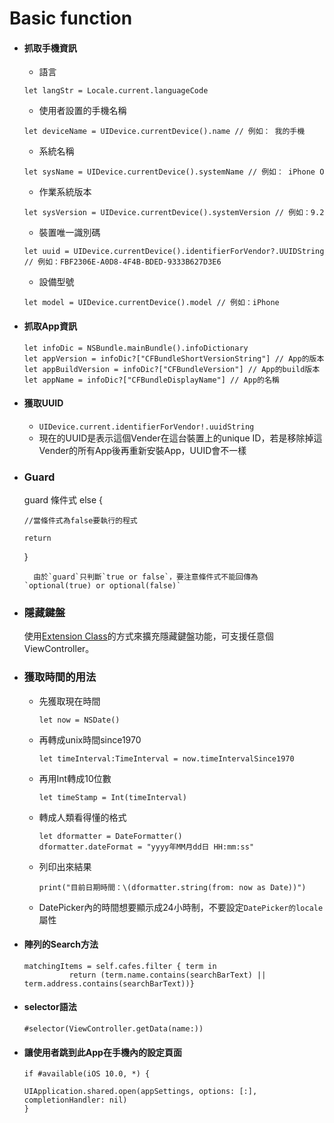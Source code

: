 # Basic function

* #### 抓取手機資訊

  * 語言

  ```
  let langStr = Locale.current.languageCode
  ```

  * 使用者設置的手機名稱

  ```
  let deviceName = UIDevice.currentDevice().name // 例如： 我的手機
  ```

  * 系統名稱

  ```
  let sysName = UIDevice.currentDevice().systemName // 例如： iPhone O
  ```

  * 作業系統版本

  ```
  let sysVersion = UIDevice.currentDevice().systemVersion // 例如：9.2
  ```

  * 裝置唯一識別碼

  ```
  let uuid = UIDevice.currentDevice().identifierForVendor?.UUIDString  // 例如：FBF2306E-A0D8-4F4B-BDED-9333B627D3E6
  ```

  * 設備型號

  ```
  let model = UIDevice.currentDevice().model // 例如：iPhone
  ```
* #### 抓取App資訊

  ```
  let infoDic = NSBundle.mainBundle().infoDictionary 
  let appVersion = infoDic?["CFBundleShortVersionString"] // App的版本
  let appBuildVersion = infoDic?["CFBundleVersion"] // App的build版本
  let appName = infoDic?["CFBundleDisplayName"] // App的名稱
  ```
* #### 獲取UUID

  * `UIDevice.current.identifierForVendor!.uuidString`
  * 現在的UUID是表示這個Vender在這台裝置上的unique ID，若是移除掉這Vender的所有App後再重新安裝App，UUID會不一樣
* ### Guard

  guard 條件式 else {

  `//當條件式為false要執行的程式`

  `return`

  }

        由於`guard`只判斷`true or false`，要注意條件式不能回傳為`optional(true) or optional(false)`

* ### 隱藏鍵盤

  使用[Extension Class](/com/questions/24126678/close-ios-keyboard-by-touching-anywhere-using-swift)的方式來擴充隱藏鍵盤功能，可支援任意個ViewController。

* ### 獲取時間的用法

  * 先獲取現在時間

    ```
    let now = NSDate()
    ```

  * 再轉成unix時間since1970

    ```
    let timeInterval:TimeInterval = now.timeIntervalSince1970
    ```

  * 再用Int轉成10位數

    ```
    let timeStamp = Int(timeInterval)
    ```

  * 轉成人類看得懂的格式

    ```
    let dformatter = DateFormatter()
    dformatter.dateFormat = "yyyy年MM月dd日 HH:mm:ss"
    ```

  * 列印出來結果

    ```
    print("目前日期時間：\(dformatter.string(from: now as Date))")
    ```

  * DatePicker內的時間想要顯示成24小時制，不要設定`DatePicker的locale`屬性
* #### 陣列的Search方法

  ```
  matchingItems = self.cafes.filter { term in
            return (term.name.contains(searchBarText) || term.address.contains(searchBarText))}
  ```
* #### selector語法

  `#selector(ViewController.getData(name:))`

* #### 讓使用者跳到此App在手機內的設定頁面

  ```
  if #available(iOS 10.0, *) {                            

  UIApplication.shared.open(appSettings, options: [:], completionHandler: nil)
  }
  ```



